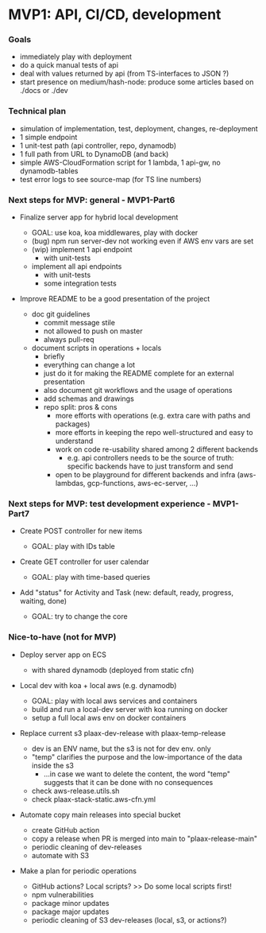 # MVP1: API, CI/CD, development

### Goals
- immediately play with deployment
- do a quick manual tests of api
- deal with values returned by api (from TS-interfaces to JSON ?)
- start presence on medium/hash-node: produce some articles based on ./docs or ./dev


### Technical plan
- simulation of implementation, test, deployment, changes, re-deployment
- 1 simple endpoint
- 1 unit-test path (api controller, repo, dynamodb)
- 1 full path from URL to DynamoDB (and back)
- simple AWS-CloudFormation script for 1 lambda, 1 api-gw, no dynamodb-tables
- test error logs to see source-map (for TS line numbers)



### Next steps for MVP: general - MVP1-Part6

- Finalize server app for hybrid local development
  - GOAL: use koa, koa middlewares, play with docker
  - (bug) npm run server-dev not working even if AWS env vars are set
  - (wip) implement 1 api endpoint
    - with unit-tests
  - implement all api endpoints
    - with unit-tests
    - some integration tests

- Improve README to be a good presentation of the project
  - doc git guidelines
    - commit message stile
    - not allowed to push on master
    - always pull-req
  - document scripts in operations + locals
    - briefly
    - everything can change a lot
    - just do it for making the README complete for an external presentation
    - also document git workflows and the usage of operations
    - add schemas and drawings
    - repo split: pros & cons
      - more efforts with operations (e.g. extra care with paths and packages)
      - more efforts in keeping the repo well-structured and easy to understand
      - work on code re-usability shared among 2 different backends
        - e.g. api controllers needs to be the source of truth: specific backends have to just transform and send
      - open to be playground for different backends and infra (aws-lambdas, gcp-functions, aws-ec-server, ...)



### Next steps for MVP: test development experience - MVP1-Part7

- Create POST controller for new items
  - GOAL: play with IDs table

- Create GET controller for user calendar
  - GOAL: play with time-based queries

- Add "status" for Activity and Task (new: default, ready, progress, waiting, done)
  - GOAL: try to change the core



### Nice-to-have (not for MVP)

- Deploy server app on ECS
  - with shared dynamodb (deployed from static cfn)

- Local dev with koa + local aws (e.g. dynamodb)
  - GOAL: play with local aws services and containers
  - build and run a local-dev server with koa running on docker
  - setup a full local aws env on docker containers

- Replace current s3 plaax-dev-release with plaax-temp-release
  - dev is an ENV name, but the s3 is not for dev env. only
  - "temp" clarifies the purpose and the low-importance of the data inside the s3
    - ...in case we want to delete the content, the word "temp" suggests that it can be done with no consequences
  - check aws-release.utils.sh
  - check plaax-stack-static.aws-cfn.yml

- Automate copy main releases into special bucket
  - create GitHub action
  - copy a release when PR is merged into main to "plaax-release-main"
  - periodic cleaning of dev-releases
  - automate with S3
 
- Make a plan for periodic operations
  - GitHub actions? Local scripts? >> Do some local scripts first!
  - npm vulnerabilities
  - package minor updates
  - package major updates
  - periodic cleaning of S3 dev-releases (local, s3, or actions?)
